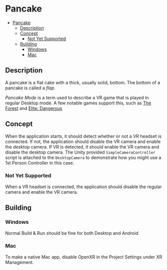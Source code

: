 # Pancake

- [Pancake](#pancake)
  - [Description](#description)
  - [Concept](#concept)
    - [Not Yet Supported](#not-yet-supported)
  - [Building](#building)
    - [Windows](#windows)
    - [Mac](#mac)

## Description

A pancake is a flat cake with a thick, usually solid, bottom.
The bottom of a pancake is called a *flap*.

*Pancake Mode* is  a term used to describe a VR game that is played in regular Desktop mode.
A few notable games support this, such as [The Forest](https://endnightgames.com/) and [Elite: Dangerous](https://www.elitedangerous.com/)

## Concept

When the application starts, it should detect whether or not a VR headset is connected.  If not, the application should disable the VR camera and enable the desktop camera.
If VR is detected, it should enable the VR camera and disable the desktop camera.  The Unity provided `SimpleCameraController` script is attached to the `DesktopCamera` to demonstrate how you might use a 1st Person Controller in this case.

### Not Yet Supported

When a VR headset is connected, the application should disable the regular camera and enable the VR camera.

## Building

### Windows

Normal Build & Run should be fine for both Desktop and Android

### Mac

To make a native Mac app, disable OpenXR in the Project Settings under XR Management.
